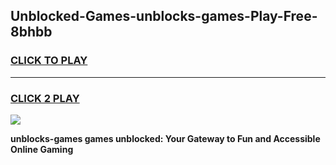 
## Unblocked-Games-unblocks-games-Play-Free-8bhbb
<h3>
<a href="https://premium76.site?title=unblocks-games&ref=19M">CLICK TO PLAY</a></h3>
<hr>

<h3>
<a href="https://premium76.site?title=unblocks-games&ref=19M">CLICK 2 PLAY</a>
  
</h3>

<a href="https://premium76.site?title=unblocks-games&ref=19M"><img src="https://clearcache.store/games.png"></a>


**unblocks-games games unblocked: Your Gateway to Fun and Accessible Online Gaming**
